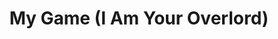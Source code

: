 ---
link: https://chroma9.bandcamp.com/track/my-game-i-am-your-overlord
title: My Game (I Am Your Overlord)
artist: Chroma9
musician: Chroma9
artwork: https://f4.bcbits.com/img/a4168040612_16.jpg
---